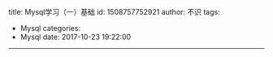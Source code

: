title: Mysql学习（一）基础
id: 1508757752921
author: 不识
tags:
  - Mysql
categories:
  - Mysql
date: 2017-10-23 19:22:00
---
